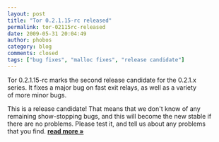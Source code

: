 ```yaml
---
layout: post
title: "Tor 0.2.1.15-rc released"
permalink: tor-02115rc-released
date: 2009-05-31 20:04:49
author: phobos
category: blog
comments: closed
tags: ["bug fixes", "malloc fixes", "release candidate"]
---
```


Tor 0.2.1.15-rc marks the second release candidate for the 0.2.1.x  
 series. It fixes a major bug on fast exit relays, as well as a variety  
 of more minor bugs.

This is a release candidate! That means that we don't know of any  
 remaining show-stopping bugs, and this will become the new stable if  
 there are no problems. Please test it, and tell us about any problems  
 that you find. [**read more »**](https://blog.torproject.org/blog/tor-02115rc-released)

